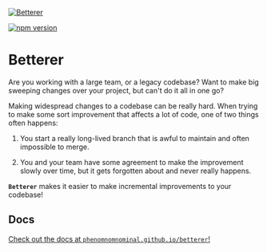 [![Betterer](https://raw.githubusercontent.com/phenomnomnominal/betterer/master/website/static/img/header.png)](https://phenomnomnominal.github.io/betterer/)

[![npm version](https://img.shields.io/npm/v/@betterer/cli.svg)](https://www.npmjs.com/package/@betterer/cli)

# Betterer

Are you working with a large team, or a legacy codebase? Want to make big sweeping changes over your project, but can't do it all in one go?

Making widespread changes to a codebase can be really hard. When trying to make some sort improvement that affects a lot of code, one of two things often happens:

1. You start a really long-lived branch that is awful to maintain and often impossible to merge.

2. You and your team have some agreement to make the improvement slowly over time, but it gets forgotten about and never really happens.

**`Betterer`** makes it easier to make incremental improvements to your codebase!

## Docs

[Check out the docs at `phenomnomnominal.github.io/betterer`!](https://phenomnomnominal.github.io/betterer)
